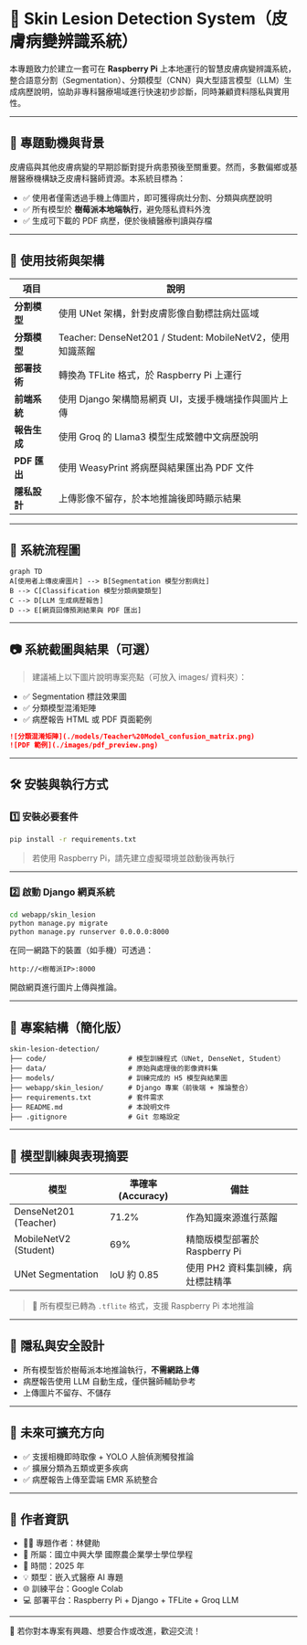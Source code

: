 # 🔬 Skin Lesion Detection System（皮膚病變辨識系統）

本專題致力於建立一套可在 **Raspberry Pi** 上本地運行的智慧皮膚病變辨識系統，整合語意分割（Segmentation）、分類模型（CNN）與大型語言模型（LLM）生成病歷說明，協助非專科醫療場域進行快速初步診斷，同時兼顧資料隱私與實用性。

---

## 📌 專題動機與背景

皮膚癌與其他皮膚病變的早期診斷對提升病患預後至關重要。然而，多數偏鄉或基層醫療機構缺乏皮膚科醫師資源。本系統目標為：

- ✅ 使用者僅需透過手機上傳圖片，即可獲得病灶分割、分類與病歷說明
- ✅ 所有模型於 **樹莓派本地端執行**，避免隱私資料外洩
- ✅ 生成可下載的 PDF 病歷，便於後續醫療判讀與存檔

---

## 🧠 使用技術與架構

| 項目 | 說明 |
|------|------|
| **分割模型** | 使用 UNet 架構，針對皮膚影像自動標註病灶區域 |
| **分類模型** | Teacher: DenseNet201 / Student: MobileNetV2，使用知識蒸餾 |
| **部署技術** | 轉換為 TFLite 格式，於 Raspberry Pi 上運行 |
| **前端系統** | 使用 Django 架構簡易網頁 UI，支援手機端操作與圖片上傳 |
| **報告生成** | 使用 Groq 的 Llama3 模型生成繁體中文病歷說明 |
| **PDF 匯出** | 使用 WeasyPrint 將病歷與結果匯出為 PDF 文件 |
| **隱私設計** | 上傳影像不留存，於本地推論後即時顯示結果 |

---

## 🔁 系統流程圖

```mermaid
graph TD
A[使用者上傳皮膚圖片] --> B[Segmentation 模型分割病灶]
B --> C[Classification 模型分類病變類型]
C --> D[LLM 生成病歷報告]
D --> E[網頁回傳預測結果與 PDF 匯出]
```

---

## 📷 系統截圖與結果（可選）

> 建議補上以下圖片說明專案亮點（可放入 images/ 資料夾）：

- ✅ Segmentation 標註效果圖
- ✅ 分類模型混淆矩陣
- ✅ 病歷報告 HTML 或 PDF 頁面範例

```markdown
![分類混淆矩陣](./models/Teacher%20Model_confusion_matrix.png)
![PDF 範例](./images/pdf_preview.png)
```

---

## 🛠️ 安裝與執行方式

### 1️⃣ 安裝必要套件

```bash
pip install -r requirements.txt
```

> 若使用 Raspberry Pi，請先建立虛擬環境並啟動後再執行

---

### 2️⃣ 啟動 Django 網頁系統

```bash
cd webapp/skin_lesion
python manage.py migrate
python manage.py runserver 0.0.0.0:8000
```

在同一網路下的裝置（如手機）可透過：

```
http://<樹莓派IP>:8000
```

開啟網頁進行圖片上傳與推論。

---

## 📂 專案結構（簡化版）

```
skin-lesion-detection/
├── code/                    # 模型訓練程式（UNet, DenseNet, Student）
├── data/                    # 原始與處理後的影像資料集
├── models/                  # 訓練完成的 H5 模型與結果圖
├── webapp/skin_lesion/      # Django 專案（前後端 + 推論整合）
├── requirements.txt         # 套件需求
├── README.md                # 本說明文件
├── .gitignore               # Git 忽略設定
```

---

## 🎯 模型訓練與表現摘要

| 模型         | 準確率 (Accuracy) | 備註 |
|--------------|------------------|------|
| DenseNet201 (Teacher) | 71.2%             | 作為知識來源進行蒸餾 |
| MobileNetV2 (Student) | 69%             | 精簡版模型部署於 Raspberry Pi |
| UNet Segmentation     | IoU 約 0.85       | 使用 PH2 資料集訓練，病灶標註精準 |

> 📌 所有模型已轉為 `.tflite` 格式，支援 Raspberry Pi 本地推論

---

## 🔐 隱私與安全設計

- 所有模型皆於樹莓派本地推論執行，**不需網路上傳**
- 病歷報告使用 LLM 自動生成，僅供醫師輔助參考
- 上傳圖片不留存、不儲存

---

## 🔄 未來可擴充方向

- ✅ 支援相機即時取像 + YOLO 人臉偵測觸發推論
- ✅ 擴展分類為五類或更多疾病
- ✅ 病歷報告上傳至雲端 EMR 系統整合

---

## 👤 作者資訊

- 🧑‍💻 專題作者：林健勛  
- 🏫 所屬：國立中興大學 國際農企業學士學位學程  
- 📅 時間：2025 年  
- 💡 類型：嵌入式醫療 AI 專題  
- 🌐 訓練平台：Google Colab  
- 💻 部署平台：Raspberry Pi + Django + TFLite + Groq LLM

---


📣 若你對本專案有興趣、想要合作或改進，歡迎交流！



